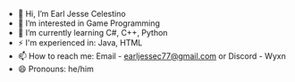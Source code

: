 - 👋 Hi, I’m Earl Jesse Celestino
- 👀 I’m interested in Game Programming
- 🌱 I’m currently learning C#, C++, Python
- ⚡ I'm experienced in: Java, HTML
- 📫 How to reach me: Email - earljessec77@gmail.com or Discord - Wyxn
- 😄 Pronouns: he/him


<!---
WyxnnEJ/WyxnnEJ is a ✨ special ✨ repository because its `README.md` (this file) appears on your GitHub profile.
You can click the Preview link to take a look at your changes.
--->
